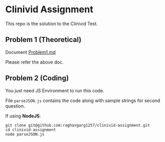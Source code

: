 # Clinivid Assignment

This repo is the solution to the Clinivid Test.

## Problem 1 (Theoretical)
Document [Problem1.md](https://github.com/raghavgarg1257/clinivid-assignment/blob/master/Problem1.md)

Please refer the above doc.

## Problem 2 (Coding)
You just need JS Environment to run this code.

File `parseJSON.js` contains the code along with sample strings for second question.

If using **NodeJS**:
```
git clone git@github.com:raghavgarg1257/clinivid-assignment.git
cd clinivid-assignment
node parseJSON.js
```
